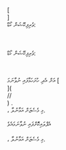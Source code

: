 [<br host>]<br action>ވެރިފިކޭޝަން ކޯޑް:<br code>

<br url><br action>ވެރިފިކޭޝަން ކޯޑް:

<br code>

އަށް އެދި ހުށަހަޅާފައި ނުވާނަމަ [<br host>](<br protocol>//<br host>) .<br action>، މި މެސެޖަށް އަޅާނުލާ.

އެޕްލައިކޮށްފައި ނުވާނަމައެވެ<br url><br action>، މި މެސެޖަށް އަޅާނުލާ.
